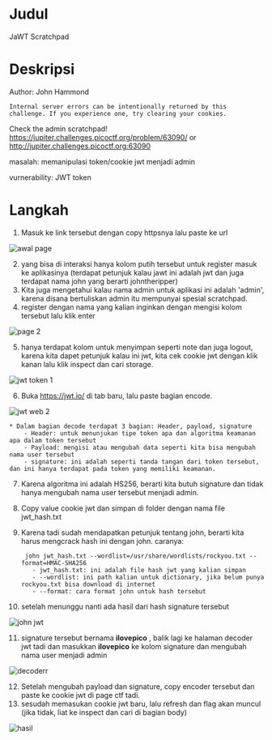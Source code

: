 # Judul
JaWT Scratchpad

# Deskripsi
Author: John Hammond

    Internal server errors can be intentionally returned by this challenge. If you experience one, try clearing your cookies.
    
Check the admin scratchpad! https://jupiter.challenges.picoctf.org/problem/63090/ or http://jupiter.challenges.picoctf.org:63090

masalah: memanipulasi token/cookie jwt menjadi admin

vurnerability: JWT token

# Langkah
1. Masuk ke link tersebut dengan copy httpsnya lalu paste ke url

![awal page](https://github.com/user-attachments/assets/4e40a275-cda4-4d07-8959-5e58d273d771)

2. yang bisa di interaksi hanya kolom putih tersebut untuk register masuk ke aplikasinya (terdapat petunjuk kalau jawt ini adalah jwt dan juga terdapat nama john yang berarti johntheripper)
3. Kita juga mengetahui kalau nama admin untuk aplikasi ini adalah 'admin', karena disana bertuliskan admin itu mempunyai spesial scratchpad.
4. register dengan nama yang kalian inginkan dengan mengisi kolom tersebut lalu klik enter

![page 2](https://github.com/user-attachments/assets/b65ee587-abf0-4ec0-b372-465712eb7013)


5. hanya terdapat kolom untuk menyimpan seperti note dan juga logout, karena kita dapet petunjuk kalau ini jwt, kita cek cookie jwt dengan klik kanan lalu klik inspect dan cari storage.

![jwt token 1](https://github.com/user-attachments/assets/3b353079-63aa-4bcf-bc32-dfa0c8e7093e)

6. Buka https://jwt.io/ di tab baru, lalu paste bagian encode.

![jwt web 2](https://github.com/user-attachments/assets/0b35bceb-d583-43c8-844a-020b5f812ce8)


    * Dalam bagian decode terdapat 3 bagian: Header, payload, signature
        - Header: untuk menunjukan tipe token apa dan algoritma keamanan apa dalam token tersebut
        - Payload: mengisi atau mengubah data seperti kita bisa mengubah nama user tersebut
        - signature: ini adalah seperti tanda tangan dari token tersebut, dan ini hanya terdapat pada token yang memiliki keamanan.

7. Karena algoritma ini adalah HS256, berarti kita butuh signature dan tidak hanya mengubah nama user tersebut menjadi admin.
8. Copy value cookie jwt dan simpan di folder dengan nama file jwt_hash.txt
9. Karena tadi sudah mendapatkan petunjuk tentang john, berarti kita harus mengcrack hash ini dengan john. caranya:

        john jwt_hash.txt --wordlist=/usr/share/wordlists/rockyou.txt --format=HMAC-SHA256
          - jwt_hash.txt: ini adalah file hash jwt yang kalian simpan
          - --wordlist: ini path kalian untuk dictionary, jika belum punya rockyou.txt bisa download di internet
          - --format: cara format john untuk hash tersebut
10. setelah menunggu nanti ada hasil dari hash signature tersebut

![john jwt](https://github.com/user-attachments/assets/c4669aee-dc49-41c1-8f3c-f3273938b4d9)

11. signature tersebut bernama **ilovepico** , balik lagi ke halaman decoder jwt tadi dan masukkan **ilovepico** ke kolom signature dan mengubah nama user menjadi admin

![decoderr](https://github.com/user-attachments/assets/f1b36396-d527-44c5-bc1d-2b68a028dc9a)

12. Setelah mengubah payload dan signature, copy encoder tersebut dan paste ke cookie jwt di page ctf tadi.
13. sesudah memasukan cookie jwt baru, lalu refresh dan flag akan muncul (jika tidak, liat ke inspect dan cari di bagian body)

![hasil](https://github.com/user-attachments/assets/082e96e7-621a-4a10-b778-bcb4fd1b1a86)

 
